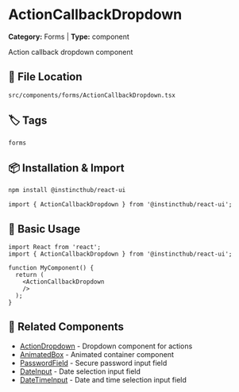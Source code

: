 # ActionCallbackDropdown

**Category:** Forms | **Type:** component

Action callback dropdown component

## 📁 File Location

`src/components/forms/ActionCallbackDropdown.tsx`

## 🏷️ Tags

`forms`

## 📦 Installation & Import

```bash
npm install @instincthub/react-ui
```

```tsx
import { ActionCallbackDropdown } from '@instincthub/react-ui';
```

## 🚀 Basic Usage

```tsx
import React from 'react';
import { ActionCallbackDropdown } from '@instincthub/react-ui';

function MyComponent() {
  return (
    <ActionCallbackDropdown
    />
  );
}
```

## 🔗 Related Components

- [ActionDropdown](./ActionDropdown.md) - Dropdown component for actions
- [AnimatedBox](./AnimatedBox.md) - Animated container component
- [PasswordField](./PasswordField.md) - Secure password input field
- [DateInput](./DateInput.md) - Date selection input field
- [DateTimeInput](./DateTimeInput.md) - Date and time selection input field

